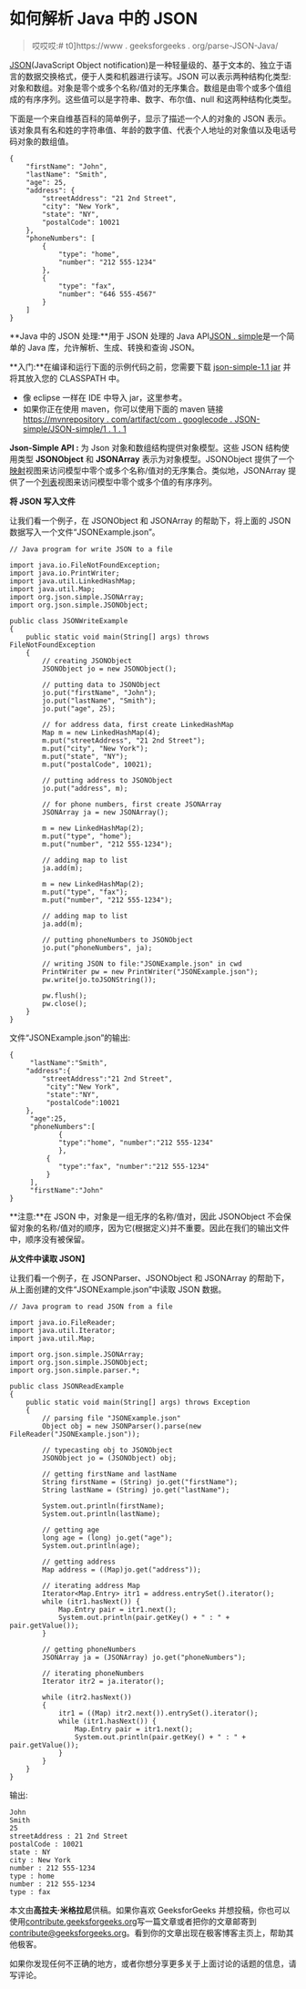 # 如何解析 Java 中的 JSON

> 哎哎哎:# t0]https://www . geeksforgeeks . org/parse-JSON-Java/

[JSON](http://json.org/)(JavaScript Object notification)是一种轻量级的、基于文本的、独立于语言的数据交换格式，便于人类和机器进行读写。JSON 可以表示两种结构化类型:对象和数组。对象是零个或多个名称/值对的无序集合。数组是由零个或多个值组成的有序序列。这些值可以是字符串、数字、布尔值、null 和这两种结构化类型。

下面是一个来自维基百科的简单例子，显示了描述一个人的对象的 JSON 表示。该对象具有名和姓的字符串值、年龄的数字值、代表个人地址的对象值以及电话号码对象的数组值。

```
{
    "firstName": "John",
    "lastName": "Smith",
    "age": 25,
    "address": {
        "streetAddress": "21 2nd Street",
        "city": "New York",
        "state": "NY",
        "postalCode": 10021
    },
    "phoneNumbers": [
        {
            "type": "home",
            "number": "212 555-1234"
        },
        {
            "type": "fax",
            "number": "646 555-4567" 
        }
    ] 
}

```

**Java 中的 JSON 处理:**用于 JSON 处理的 Java API[JSON . simple](https://code.google.com/archive/p/json-simple/)是一个简单的 Java 库，允许解析、生成、转换和查询 JSON。

**入门:**在编译和运行下面的示例代码之前，您需要下载 [json-simple-1.1 jar](http://www.java2s.com/Code/Jar/j/Downloadjsonsimple11jar.htm) 并将其放入您的 CLASSPATH 中。

*   像 eclipse 一样在 IDE 中导入 jar，这里参考。
*   如果你正在使用 maven，你可以使用下面的 maven 链接[https://mvnrepository . com/artifact/com . googlecode . JSON-simple/JSON-simple/1 . 1 . 1](https://mvnrepository.com/artifact/com.googlecode.json-simple/json-simple/1.1.1)

**Json-Simple API :** 为 Json 对象和数组结构提供对象模型。这些 JSON 结构使用类型 **JSONObject** 和 **JSONArray** 表示为对象模型。JSONObject 提供了一个[映射](https://www.geeksforgeeks.org/map-interface-java-examples/)视图来访问模型中零个或多个名称/值对的无序集合。类似地，JSONArray 提供了一个[列表](https://www.geeksforgeeks.org/list-interface-java-examples/)视图来访问模型中零个或多个值的有序序列。

**将 JSON 写入文件**

让我们看一个例子，在 JSONObject 和 JSONArray 的帮助下，将上面的 JSON 数据写入一个文件“JSONExample.json”。

```
// Java program for write JSON to a file

import java.io.FileNotFoundException;
import java.io.PrintWriter;
import java.util.LinkedHashMap;
import java.util.Map;
import org.json.simple.JSONArray;
import org.json.simple.JSONObject;

public class JSONWriteExample
{
    public static void main(String[] args) throws FileNotFoundException 
    {
        // creating JSONObject
        JSONObject jo = new JSONObject();

        // putting data to JSONObject
        jo.put("firstName", "John");
        jo.put("lastName", "Smith");
        jo.put("age", 25);

        // for address data, first create LinkedHashMap
        Map m = new LinkedHashMap(4);
        m.put("streetAddress", "21 2nd Street");
        m.put("city", "New York");
        m.put("state", "NY");
        m.put("postalCode", 10021);

        // putting address to JSONObject
        jo.put("address", m);

        // for phone numbers, first create JSONArray 
        JSONArray ja = new JSONArray();

        m = new LinkedHashMap(2);
        m.put("type", "home");
        m.put("number", "212 555-1234");

        // adding map to list
        ja.add(m);

        m = new LinkedHashMap(2);
        m.put("type", "fax");
        m.put("number", "212 555-1234");

        // adding map to list
        ja.add(m);

        // putting phoneNumbers to JSONObject
        jo.put("phoneNumbers", ja);

        // writing JSON to file:"JSONExample.json" in cwd
        PrintWriter pw = new PrintWriter("JSONExample.json");
        pw.write(jo.toJSONString());

        pw.flush();
        pw.close();
    }
}
```

文件“JSONExample.json”的输出:

```
{
     "lastName":"Smith",
    "address":{
        "streetAddress":"21 2nd Street",
         "city":"New York",
         "state":"NY",
         "postalCode":10021
    },
     "age":25,
     "phoneNumbers":[
            {
            "type":"home", "number":"212 555-1234"
            },
         {
            "type":"fax", "number":"212 555-1234"
         }
     ],
     "firstName":"John"
}

```

**注意:**在 JSON 中，对象是一组无序的名称/值对，因此 JSONObject 不会保留对象的名称/值对的顺序，因为它(根据定义)并不重要。因此在我们的输出文件中，顺序没有被保留。

**从文件中读取 JSON】**

让我们看一个例子，在 JSONParser、JSONObject 和 JSONArray 的帮助下，从上面创建的文件“JSONExample.json”中读取 JSON 数据。

```
// Java program to read JSON from a file

import java.io.FileReader;
import java.util.Iterator;
import java.util.Map;

import org.json.simple.JSONArray;
import org.json.simple.JSONObject;
import org.json.simple.parser.*;

public class JSONReadExample 
{
    public static void main(String[] args) throws Exception 
    {
        // parsing file "JSONExample.json"
        Object obj = new JSONParser().parse(new FileReader("JSONExample.json"));

        // typecasting obj to JSONObject
        JSONObject jo = (JSONObject) obj;

        // getting firstName and lastName
        String firstName = (String) jo.get("firstName");
        String lastName = (String) jo.get("lastName");

        System.out.println(firstName);
        System.out.println(lastName);

        // getting age
        long age = (long) jo.get("age");
        System.out.println(age);

        // getting address
        Map address = ((Map)jo.get("address"));

        // iterating address Map
        Iterator<Map.Entry> itr1 = address.entrySet().iterator();
        while (itr1.hasNext()) {
            Map.Entry pair = itr1.next();
            System.out.println(pair.getKey() + " : " + pair.getValue());
        }

        // getting phoneNumbers
        JSONArray ja = (JSONArray) jo.get("phoneNumbers");

        // iterating phoneNumbers
        Iterator itr2 = ja.iterator();

        while (itr2.hasNext()) 
        {
            itr1 = ((Map) itr2.next()).entrySet().iterator();
            while (itr1.hasNext()) {
                Map.Entry pair = itr1.next();
                System.out.println(pair.getKey() + " : " + pair.getValue());
            }
        }
    }
}
```

输出:

```
John
Smith
25
streetAddress : 21 2nd Street
postalCode : 10021
state : NY
city : New York
number : 212 555-1234
type : home
number : 212 555-1234
type : fax

```

本文由**高拉夫·米格拉尼**供稿。如果你喜欢 GeeksforGeeks 并想投稿，你也可以使用[contribute.geeksforgeeks.org](https://contribute.geeksforgeeks.org)写一篇文章或者把你的文章邮寄到 contribute@geeksforgeeks.org。看到你的文章出现在极客博客主页上，帮助其他极客。

如果你发现任何不正确的地方，或者你想分享更多关于上面讨论的话题的信息，请写评论。